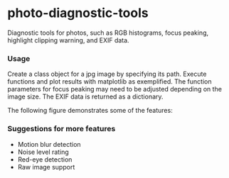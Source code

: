 # photo-diagnostic-tools
Diagnostic tools for photos, such as RGB histograms, focus peaking, highlight clipping warning, and EXIF data.

### Usage

Create a class object for a jpg image by specifying its path. Execute functions and plot results with matplotlib as exemplified. The function parameters for focus peaking may need to be adjusted depending on the image size. The EXIF data is returned as a dictionary.

The following figure demonstrates some of the features:

### Suggestions for more features

- Motion blur detection
- Noise level rating
- Red-eye detection
- Raw image support
